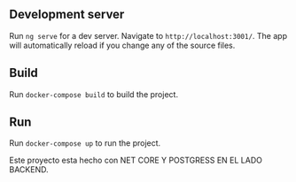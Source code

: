  
## Development server

Run `ng serve` for a dev server. Navigate to `http://localhost:3001/`. The app will automatically reload if you change any of the source files.

 
## Build

Run `docker-compose build` to build the project. 
  

## Run

Run `docker-compose up` to run the project. 

Este proyecto esta hecho con NET CORE Y POSTGRESS EN EL LADO BACKEND.